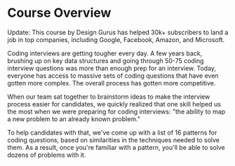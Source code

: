 # Course Overview

Update: This course by Design Gurus has helped 30k+ subscribers to land a job in top companies, including Google, Facebook, Amazon, and Microsoft.

Coding interviews are getting tougher every day. A few years back, brushing up on key data structures and going through 50-75 coding interview questions was more than enough prep for an interview. Today, everyone has access to massive sets of coding questions that have even gotten more complex. The overall process has gotten more competitive.

When our team sat together to brainstorm ideas to make the interview process easier for candidates, we quickly realized that one skill helped us the most when we were preparing for coding interviews: "the ability to map a new problem to an already known problem."

To help candidates with that, we've come up with a list of 16 patterns for coding questions, based on similarities in the techniques needed to solve them. As a result, once you're familiar with a pattern, you'll be able to solve dozens of problems with it.